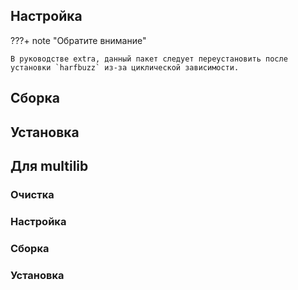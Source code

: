 <pkg :name="'freetype'" instsize showsbu2></pkg>

## Настройка

???+ note "Обратите внимание"

	В руководстве extra, данный пакет следует переустановить после установки `harfbuzz` из-за циклической зависимости.

<package-script :package="'freetype'" :type="'configure'"></package-script>

## Сборка

<package-script :package="'freetype'" :type="'build'"></package-script>

## Установка

<package-script :package="'freetype'" :type="'install'"></package-script>

## Для multilib

### Очистка

<package-script :package="'freetype'" :type="'multi_prepare'"></package-script>

### Настройка

<package-script :package="'freetype'" :type="'multi_configure'"></package-script>

### Сборка

<package-script :package="'freetype'" :type="'multi_build'"></package-script>

### Установка

<package-script :package="'freetype'" :type="'multi_install'"></package-script>


